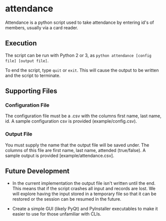 # attendance

Attendance is a python script used to take attendance by entering id's of members, usually via a card reader.

## Execution
The script can be run with Python 2 or 3, as `python attendance [config file] [output file]`.

To end the script, type `quit` or `exit`. This will cause the output to be written and the script to terminate.

## Supporting Files

### Configuration File

The configuration file must be a .csv with the columns first name, last name, id. A sample configuration csv is provided (example/config.csv).

### Output File

You must supply the name that the output file will be saved under. The columns of this file are first name, last name, attended (true/false). A sample output is provided [example/attendance.csv].

## Future Development

* In the current implementation the output file isn't written until the end. This means that if the script crashes all input and records are lost. We will explore having the input stored in a temporary file so that it can be restored or the session can be resumed in the future.

* Create a simple GUI (likely PyQt) and PyInstaller executables to make it easier to use for those unfamiliar with CLIs.

